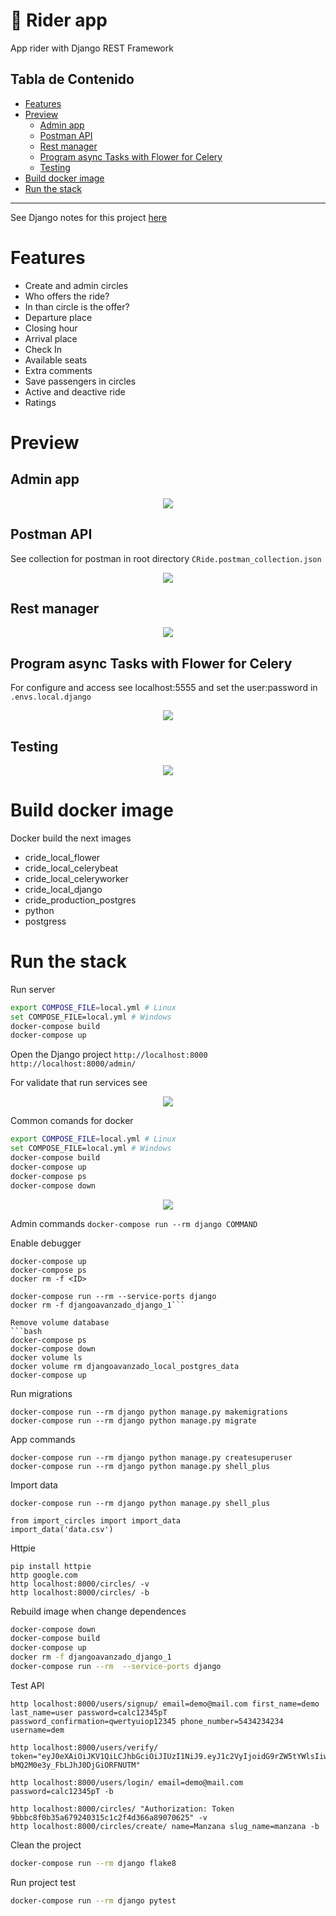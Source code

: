 # :car: Rider app<!-- omit in toc -->

App rider with Django REST Framework

## Tabla de Contenido<!-- omit in toc -->
- [Features](#features)
- [Preview](#preview)
  - [Admin app](#admin-app)
  - [Postman API](#postman-api)
  - [Rest manager](#rest-manager)
  - [Program async Tasks with Flower for Celery](#program-async-tasks-with-flower-for-celery)
  - [Testing](#testing)
- [Build docker image](#build-docker-image)
- [Run the stack](#run-the-stack)

<hr/>

See Django notes for this project  [here](/Docs/README.md)

# Features
* Create and admin circles
* Who offers the ride?
* In than circle is the offer?
* Departure place
* Closing hour
* Arrival place
* Check In
* Available seats
* Extra comments
* Save passengers in circles
* Active and deactive ride
* Ratings

# Preview

## Admin app

<div align="center">
  <img src="images/1.png">
</div>

## Postman API
See collection for postman in root directory `CRide.postman_collection.json`
<div align="center">
  <img src="images/postman.png">
</div>

## Rest manager

<div align="center">
  <img src="images/RestManager.png">
</div>

## Program async Tasks with Flower for Celery

For configure and access see localhost:5555 and set the user:password in `.envs.local.django`

<div align="center">
  <img src="images/flower.png">
</div>

## Testing

<div align="center">
  <img src="images/testing.png">
</div>


# Build docker image
Docker build the next images

* cride_local_flower 
* cride_local_celerybeat
* cride_local_celeryworker
* cride_local_django
* cride_production_postgres
* python
* postgress

# Run the stack

Run server

```bash
export COMPOSE_FILE=local.yml # Linux
set COMPOSE_FILE=local.yml # Windows
docker-compose build
docker-compose up
```

Open the Django project
`http://localhost:8000`
`http://localhost:8000/admin/`

For validate that run services see

<div align="center">
  <img src="images/docker.png">
</div>

Common comands for docker
```bash
export COMPOSE_FILE=local.yml # Linux
set COMPOSE_FILE=local.yml # Windows
docker-compose build
docker-compose up
docker-compose ps
docker-compose down
```

<div align="center">
  <img src="images/running.png">
</div>

Admin commands
``docker-compose run --rm django COMMAND``


Enable debugger
```shell
docker-compose up
docker-compose ps
docker rm -f <ID>

docker-compose run --rm --service-ports django
docker rm -f djangoavanzado_django_1```

Remove volume database
```bash
docker-compose ps
docker-compose down
docker volume ls
docker volume rm djangoavanzado_local_postgres_data
docker-compose up
```

Run migrations
```shell
docker-compose run --rm django python manage.py makemigrations
docker-compose run --rm django python manage.py migrate
```

App commands

```shell
docker-compose run --rm django python manage.py createsuperuser
docker-compose run --rm django python manage.py shell_plus
```

Import data
```shell
docker-compose run --rm django python manage.py shell_plus

from import_circles import import_data
import_data('data.csv')
```

Httpie
```shell
pip install httpie
http google.com
http localhost:8000/circles/ -v
http localhost:8000/circles/ -b
```

Rebuild image when change dependences

```bash
docker-compose down
docker-compose build
docker-compose up
docker rm -f djangoavanzado_django_1
docker-compose run --rm  --service-ports django
```

Test API

```shell
http localhost:8000/users/signup/ email=demo@mail.com first_name=demo last_name=user password=calc12345pT password_confirmation=qwertyuiop12345 phone_number=5434234234 username=dem

http localhost:8000/users/verify/ token="eyJ0eXAiOiJKV1QiLCJhbGciOiJIUzI1NiJ9.eyJ1c2VyIjoidG9rZW5tYWlsIiwiZXhwIjoxNTg3NjU4OTExLCJ0eXBlIjoiZW1haWxfY29uZmlybWF0aW9uIn0.1jzvbYb8itHVWX-bMQ2M0e3y_FbLJhJ0DjGiORFNUTM"

http localhost:8000/users/login/ email=demo@mail.com password=calc12345pT -b

http localhost:8000/circles/ "Authorization: Token 9bbbc8f0b35a679240315c1c2f4d366a89070625" -v
http localhost:8000/circles/create/ name=Manzana slug_name=manzana -b
```

Clean the project

```bash
docker-compose run --rm django flake8
```

Run project test

```bash
docker-compose run --rm django pytest
```
